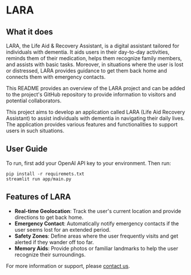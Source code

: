 # LARA

## What it does
LARA, the Life Aid & Recovery Assistant, is a digital assistant tailored for individuals with dementia. It aids users in their day-to-day activities, reminds them of their medication, helps them recognize family members, and assists with basic tasks. Moreover, in situations where the user is lost or distressed, LARA provides guidance to get them back home and connects them with emergency contacts.

This README provides an overview of the LARA project and can be added to the project's GitHub repository to provide information to visitors and potential collaborators.

This project aims to develop an application called LARA (Life Aid Recovery Assistant) to assist individuals with dementia in navigating their daily lives. The application provides various features and functionalities to support users in such situations.

## User Guide

To run, first add your OpenAI API key to your environment. Then run:
```
pip install -r requiremets.txt
streamlit run app/main.py
```

## Features of LARA
- **Real-time Geolocation**: Track the user's current location and provide directions to get back home.
- **Emergency Contact**: Automatically notify emergency contacts if the user seems lost for an extended period.
- **Safety Zones**: Define areas where the user frequently visits and get alerted if they wander off too far.
- **Memory Aids**: Provide photos or familiar landmarks to help the user recognize their surroundings.

For more information or support, please [contact us](#).
